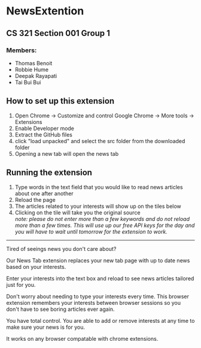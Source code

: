 # NewsExtention

## CS 321 Section 001 Group 1
### Members:
* Thomas Benoit
* Robbie Hume
* Deepak Rayapati
* Tai Bui Bui

## How to set up this extension
1. Open Chrome -> Customize and control Google Chrome -> More tools -> Extensions
2. Enable Developer mode
3. Extract the GitHub files 
4. click "load unpacked" and select the src folder from the downloaded folder
5. Opening a new tab will open the news tab

## Running the extension
1. Type words in the text field that you would like to read news articles about one after another
2. Reload the page
3. The articles related to your interests will show up on the tiles below
4. Clicking on the tile will take you the original source  
_note: please do not enter more than a few keywords and do not reload more than a few times. This will use up our free API keys for the day and you will have to wait until tomorrow for the extension to work._

---

Tired of seeings news you don't care about?  

Our News Tab extension replaces your new tab page with up to date news based on your interests.  

Enter your interests into the text box and reload to see news articles tailored just for you.  

Don't worry about needing to type your interests every time. This browser extension remembers your interests between browser sessions so you don't have to see boring articles ever again.

You have total control. You are able to add or remove interests at any time to make sure your news is for you.


It works on any browser compatable with chrome extensions.
